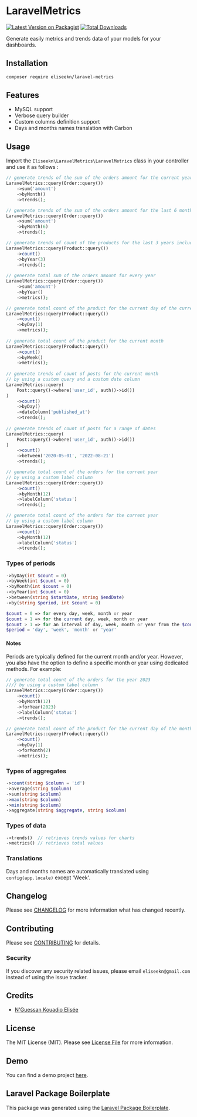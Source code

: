 # LaravelMetrics

[![Latest Version on Packagist](https://img.shields.io/packagist/v/eliseekn/laravel-metrics.svg?style=flat-square)](https://packagist.org/packages/eliseekn/laravel-metrics)
[![Total Downloads](https://img.shields.io/packagist/dt/eliseekn/laravel-metrics.svg?style=flat-square)](https://packagist.org/packages/eliseekn/laravel-metrics)

Generate easily metrics and trends data of your models for your dashboards.

## Installation
```bash
composer require eliseekn/laravel-metrics
```

## Features
- MySQL support
- Verbose query builder
- Custom columns definition support
- Days and months names translation with Carbon

## Usage
Import the `Eliseekn\LaravelMetrics\LaravelMetrics` class in your controller and use it as follows :

```php
// generate trends of the sum of the orders amount for the current year
LaravelMetrics::query(Order::query())
    ->sum('amount')
    ->byMonth()
    ->trends();

// generate trends of the sum of the orders amount for the last 6 months of the current year including the current month
LaravelMetrics::query(Order::query())
    ->sum('amount')
    ->byMonth(6)
    ->trends();

// generate trends of count of the products for the last 3 years including the current year
LaravelMetrics::query(Product::query())
    ->count()
    ->byYear(3)
    ->trends();
            
// generate total sum of the orders amount for every year
LaravelMetrics::query(Order::query())
    ->sum('amount')
    ->byYear()
    ->metrics(); 

// generate total count of the product for the current day of the current month
LaravelMetrics::query(Product::query())
    ->count()
    ->byDay(1)
    ->metrics();
    
// generate total count of the product for the current month
LaravelMetrics::query(Product::query())
    ->count()
    ->byWeek()
    ->metrics();
    
// generate trends of count of posts for the current month
// by using a custom query and a custom date column
LaravelMetrics::query(
    Post::query()->where('user_id', auth()->id())
)
    ->count()
    ->byDay()
    ->dateColumn('published_at')
    ->trends();
    
// generate trends of count of posts for a range of dates
LaravelMetrics::query(
    Post::query()->where('user_id', auth()->id())
)
    ->count()
    ->between('2020-05-01', '2022-08-21')
    ->trends();

// generate total count of the orders for the current year
// by using a custom label column
LaravelMetrics::query(Order::query())
    ->count()
    ->byMonth(12)
    ->labelColumn('status')
    ->trends();

// generate total count of the orders for the current year
// by using a custom label column
LaravelMetrics::query(Order::query())
    ->count()
    ->byMonth(12)
    ->labelColumn('status')
    ->trends();
```

### Types of periods
```php
->byDay(int $count = 0)
->byWeek(int $count = 0)
->byMonth(int $count = 0)
->byYear(int $count = 0)
->between(string $startDate, string $endDate)
->by(string $period, int $count = 0)
```

```php
$count = 0 => for every day, week, month or year 
$count = 1 => for the current day, week, month or year
$count > 1 => for an interval of day, week, month or year from the $count value to now
$period = 'day', 'week', 'month' or 'year'
```

#### Notes
Periods are typically defined for the current month and/or year. However, you also have the option to define a specific month or year using dedicated methods. For example:
```php
// generate total count of the orders for the year 2023
//// by using a custom label column
LaravelMetrics::query(Order::query())
    ->count()
    ->byMonth(12)
    ->forYear(2023)
    ->labelColumn('status')
    ->trends();

// generate total count of the product for the current day of the month february
LaravelMetrics::query(Product::query())
    ->count()
    ->byDay(1)
    ->forMonth(2)
    ->metrics();
```

### Types of aggregates
```php
->count(string $column = 'id')
->average(string $column)
->sum(string $column)
->max(string $column)
->min(string $column)
->aggregate(string $aggregate, string $column)
```

### Types of data
```php
->trends()  // retrieves trends values for charts
->metrics() // retrieves total values
```

### Translations

Days and months names are automatically translated using `config(app.locale)` except 'Week'.

## Changelog

Please see [CHANGELOG](CHANGELOG.md) for more information what has changed recently.

## Contributing

Please see [CONTRIBUTING](CONTRIBUTING.md) for details.

### Security

If you discover any security related issues, please email `eliseekn@gmail.com` instead of using the issue tracker.

## Credits

-   [N'Guessan Kouadio Elisée](https://github.com/eliseekn)

## License

The MIT License (MIT). Please see [License File](LICENSE.md) for more information.

## Demo

You can find a demo project [here](https://github.com/eliseekn/laravel-metrics-demo).

## Laravel Package Boilerplate

This package was generated using the [Laravel Package Boilerplate](https://laravelpackageboilerplate.com).
